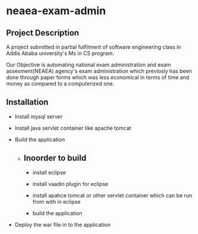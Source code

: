 neaea-exam-admin
================
Project Description
-------------------
 A project submitted in partial fulfilment of software engineering class in Addis Ababa university's Ms in CS program.

 Our Objective is automating national exam administration and exam assesment(NEAEA) agency's exam administration which previosly has been done through paper forms which was less economical in terms of time and money as compared to a computerized one.
 
Installation
------------
 
 * Install mysql server
 
 * Install java servlet container like apache tomcat
 
 * Build the application
 
    * Inoorder to build
      -----------------
     
      * install eclipse
      
      * install vaadin plugin for eclipse
      
      * install apahce tomcat or other servlet container which can be run from with in eclipse
      
      * build the application
      
 * Deploy the war file in to the application     
 
